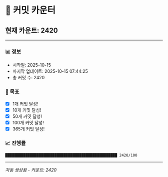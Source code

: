 # 🔢 커밋 카운터

## 현재 카운트: 2420

---

### 📊 정보
- 시작일: 2025-10-15
- 마지막 업데이트: 2025-10-15 07:44:25
- 총 커밋 수: 2420

### 🎯 목표
- [x] 1개 커밋 달성!
- [x] 10개 커밋 달성!
- [x] 50개 커밋 달성!
- [x] 100개 커밋 달성!
- [x] 365개 커밋 달성!

### 📈 진행률
```
██████████████████████████████████████████████████ 2420/100
```

---
*자동 생성됨 - 카운트: 2420*
